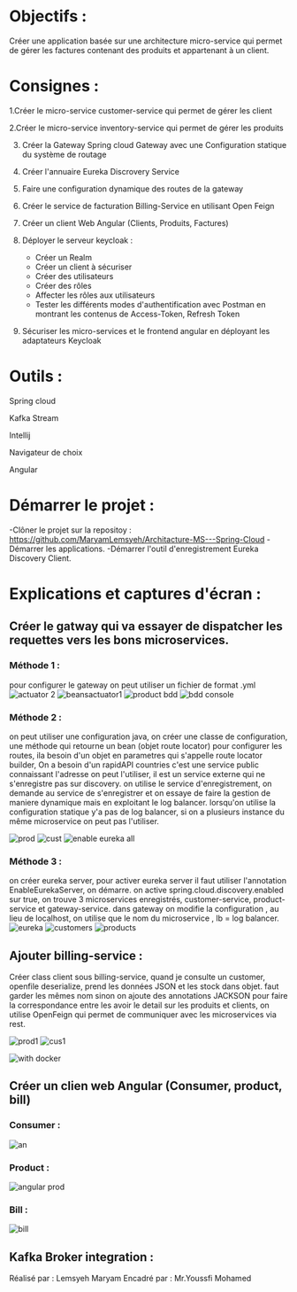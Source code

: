 # Objectifs : 

Créer une application basée sur une architecture micro-service qui permet de gérer les factures contenant des produits et appartenant à un client.

# Consignes : 

1.Créer le micro-service customer-service qui permet de gérer les client

2.Créer le micro-service inventory-service qui permet de gérer les produits

3. Créer la Gateway Spring cloud Gateway avec une Configuration statique du système de routage

4. Créer l'annuaire Eureka Discrovery Service

5. Faire une configuration dynamique des routes de la gateway

6. Créer le service de facturation Billing-Service en utilisant Open Feign

7. Créer un client Web Angular (Clients, Produits, Factures)

8. Déployer le serveur keycloak :
     - Créer un Realm
     - Créer un client à sécuriser
     - Créer des utilisateurs
     - Créer des rôles
     - Affecter les rôles aux utilisateurs
     - Tester les différents modes d'authentification avec Postman en montrant les contenus de Access-Token, Refresh Token 

9. Sécuriser les micro-services et le frontend angular en déployant les adaptateurs Keycloak

# Outils : 

Spring cloud

Kafka Stream

Intellij

Navigateur de choix

Angular

# Démarrer le projet :

-Clôner le projet sur la repositoy : https://github.com/MaryamLemsyeh/Architacture-MS---Spring-Cloud
-Démarrer les applications.
-Démarrer l'outil d'enregistrement Eureka Discovery Client.

# Explications et captures d'écran :

## Créer le gatway qui va essayer de dispatcher les requettes vers les bons microservices.
### Méthode 1 :
pour configurer le gateway on peut utiliser un fichier de format .yml
![actuator 2](https://user-images.githubusercontent.com/105390951/206061225-90217f05-acfc-42f3-a0e2-61465400336b.PNG)
![beansactuator1](https://user-images.githubusercontent.com/105390951/206061219-63bd5439-a761-4512-aa20-d7690c86440a.PNG)
![product bdd](https://user-images.githubusercontent.com/105390951/208404878-85ce1a57-9fd4-425b-a469-b3ad3b1a6c25.PNG)
![bdd console](https://user-images.githubusercontent.com/105390951/208404876-94e0ba19-d746-4819-9fbc-b7b546a522df.PNG)

### Méthode 2 : 
on peut utiliser une configuration java, 
on créer une classe de configuration, une méthode qui retourne un bean (objet route locator) pour configurer les routes, ila  besoin d'un objet en parametres qui s'appelle route locator builder, 
On a besoin d'un rapidAPI countries c'est une service public connaissant l'adresse on peut l'utiliser, il est un service externe qui ne s'enregistre pas sur discovery.
on utilise le service d'enregistrement, on demande au service de s'enregistrer et on essaye de faire la gestion de maniere dynamique mais en exploitant le log balancer.
lorsqu'on utilise la configuration statique y'a pas de log balancer, si on a plusieurs instance du même microservice on peut pas l'utiliser.

![prod](https://user-images.githubusercontent.com/105390951/208405806-b95e53ab-0156-4fab-8b4b-e651f1ec3435.PNG)
![cust](https://user-images.githubusercontent.com/105390951/208405811-eac92f19-4c04-4ec0-8eab-e774b1dfa350.PNG)
![enable eureka all](https://user-images.githubusercontent.com/105390951/206061277-b518c321-e3b9-4e3f-a1ac-5ae20aa86ebc.PNG)

### Méthode 3 : 
on créer eureka server, pour activer eureka server il faut utiliser l'annotation EnableEurekaServer, on démarre.
on active spring.cloud.discovery.enabled sur true, on trouve 3 microservices enregistrés, customer-service, product-service et gateway-service.
dans gateway on modifie la configuration , au lieu de localhost, on utilise que le nom du microservice , lb = log balancer.
![eureka](https://user-images.githubusercontent.com/105390951/208406676-f8616643-c35d-4f19-b420-a9a80c524a3d.PNG)
![customers](https://user-images.githubusercontent.com/105390951/208406831-1cb172bb-d02b-4647-87fc-3b53d2af321d.PNG)
![products](https://user-images.githubusercontent.com/105390951/208406840-3787df07-1a96-4387-908e-f182e80b4d5e.PNG)


## Ajouter billing-service :
Créer class client sous billing-service, quand je consulte un customer, openfile deserialize, prend les données JSON et les stock dans objet. faut garder les mêmes nom sinon on ajoute des annotations JACKSON pour faire la correspondance entre les 
avoir le detail sur les produits et clients, on utilise OpenFeign qui permet de communiquer avec les microservices via rest.

![prod1](https://user-images.githubusercontent.com/105390951/208406386-384093d9-764e-49bc-9b88-8dd72ee62a61.PNG)
![cus1](https://user-images.githubusercontent.com/105390951/208406388-74bd657a-eece-450e-80e5-941d993ba7c2.PNG)

![with docker](https://user-images.githubusercontent.com/105390951/213164752-d17b7a64-3f49-441c-a690-509eeaefcd31.PNG)


## Créer un clien web Angular (Consumer, product, bill) 
### Consumer : 
![an](https://user-images.githubusercontent.com/105390951/219729594-dcbef984-f0dd-4f3f-80d4-6e880db8a2ac.png)
### Product : 
![angular prod](https://user-images.githubusercontent.com/105390951/219740490-4cb675b2-3e77-40a5-8a2a-39558e1db351.PNG)

### Bill : 
![bill](https://user-images.githubusercontent.com/105390951/219739372-053db488-aa38-4785-bfa2-9921b8f341b2.png)

## Kafka Broker integration : 


 Réalisé par : Lemsyeh Maryam 
 Encadré par : Mr.Youssfi Mohamed
